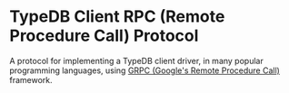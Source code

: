 # TypeDB Client RPC (Remote Procedure Call) Protocol

A protocol for implementing a TypeDB client driver, in many popular programming languages, using [GRPC (Google's Remote Procedure Call)](https://grpc.io) framework.
